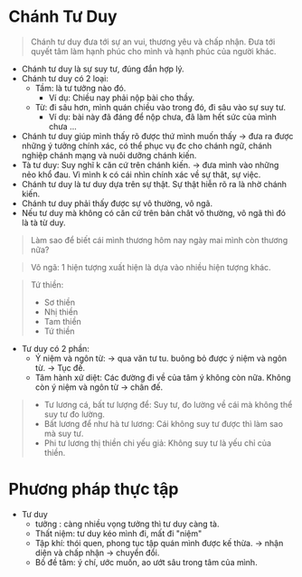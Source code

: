 # Chánh Tư Duy
> Chánh tư duy đưa tới sự an vui, thương yêu và chấp nhận. Đưa tới quyết tâm làm hạnh phúc cho mình và hạnh phúc của người khác. 
+ Chánh tư duy là sự suy tư, đúng đắn hợp lý. 
+ Chánh tư duy có 2 loại:
  + Tầm: là tư tưởng nào đó.
    + Ví dụ: Chiều nay phải nộp bài cho thầy.
  + Từ: đi sâu hơn, mình quán chiều vào trong đó, đi sâu vào sự suy tư. 
    + Ví dụ: bài này đã đáng để nộp chưa, đã làm hết sức của mình chưa ...
+ Chánh tư duy giúp mình thấy rõ được thứ mình muốn thấy $\to$ đưa ra được những ý tưởng chính xác, có thể phục vụ đc cho chánh ngữ, chánh nghiệp chánh mạng và nuôi dưỡng chánh kiến.
+ Tà tư duy: Suy nghĩ k căn cứ trên chánh kiến. $\to$ đưa mình vào những nẻo khổ đau. Vì mình k có cái nhìn chính xác về sự thât, sự việc. 
+ Chánh tư duy là tư duy dựa trên sự thật. Sự thật hiễn rõ ra là nhờ chánh kiến. 
+ Chánh tư duy phải thấy được sự vô thường, vô ngã. 
+ Nếu tư duy mà không có căn cứ trên bản chât vô thường, vô ngã thì đó là tà từ duy. 

> Làm sao để biết cái mình thương hôm nay ngày mai mình còn thương nữa?

> Vô ngã: 1 hiện tượng xuất hiện là dựa vào nhiều hiện tượng khác.
  
> Tứ thiền:
>   + Sơ thiền
>   + Nhị thiền
>   + Tam thiền
>   + Tứ thiền


+ Tư duy có 2 phần:
  + Ý niệm và ngôn từ: 
$\to$ qua văn tư tu. buông bỏ được ý niệm và ngôn từ. $\to$ Tục đế.
  + Tâm hành xứ diệt: Các đường đi về của tâm ý không còn nữa. Không còn ý niệm và ngôn từ $\to$ chân đế. 
> + Tư lương cá, bất tư lượng để: Suy tư, đo lường về cái mà không thể suy tư đo lường. 
> + Bất lương để như hà tư lương: Cái không suy tư được thì làm sao mà suy tư. 
> + Phi tư lương thị thiền chi yếu giả: Không suy tư là yếu chỉ của thiền. 

# Phương pháp thực tập

+ Tư duy 
  + tưởng : càng nhiều vọng tưởng thì tư duy càng tà. 
  + Thất niệm: tư duy kéo mình đi, mất đi "niệm"
  + Tập khí: thói quen, phong tục tập quán mình được kế thừa. $\to$ nhận diện và chấp nhận $\to$ chuyển đổi. 
  + Bồ đề tâm: ý chí, ước muốn, ao ướt sâu trong tâm của mình. 